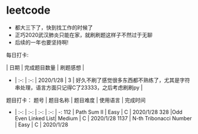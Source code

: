 # leetcode
* 都大三下了，快到找工作的时候了
* 正巧2020武汉肺炎只能在家，就刷刷题这样子不然过于无聊
* 后续的一年也要坚持啊!

每日打卡:

| 日期 | 完成题目数量 | 刷题感想 |
- | :-: | :-:
| 2020/1/28  | 3 | 好久不刷了感觉很多东西都不熟练了，尤其是字符串处理，语言方面只记得C了23333，之后考虑刷刷py |


题目打卡：
题号 | 题目名称 | 题目难度 | 使用语言 | 完成时间 
- | :-: | :-: | :-: | :-: | -:
112  |  Path Sum II | Easy |  C  | 2020/1/28 
328  |Odd Even Linked List| Medium | C | 2020/1/28 
1137 |  N-th Tribonacci Number | Easy | C | 2020/1/28 

